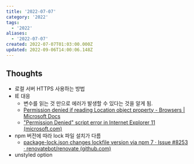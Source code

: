 ```yaml
---
title: '2022-07-07'
category: '2022'
tags:
  - '2022'
aliases:
  - '2022-07-07'
created: 2022-07-07T01:03:00.000Z
updated: 2022-09-06T14:00:06.148Z
---
```


## Thoughts

- 로컬 서버 HTTPS 사용하는 방법
- IE 대응
  - 변수를 읽는 것 만으로 에러가 발생할 수 있다는 것을 알게 됨.
  - [Permission denied if reading Location object property - Browsers | Microsoft Docs](https://docs.microsoft.com/en-us/troubleshoot/developer/browsers/development-website/permission-denied-for-location-object-properties)
  - ["Permission Denied" script error in Internet Explorer 11 (microsoft.com)](https://support.microsoft.com/en-us/topic/-permission-denied-script-error-in-internet-explorer-11-914fe758-b3a8-2fae-dcad-250db1158af9)
- npm 버전에 따라 lock 파일 설치가 다름
  - [package-lock.json changes lockfile version via npm 7 · Issue #8253 · renovatebot/renovate (github.com)](https://github.com/renovatebot/renovate/issues/8253)
- unstyled option
